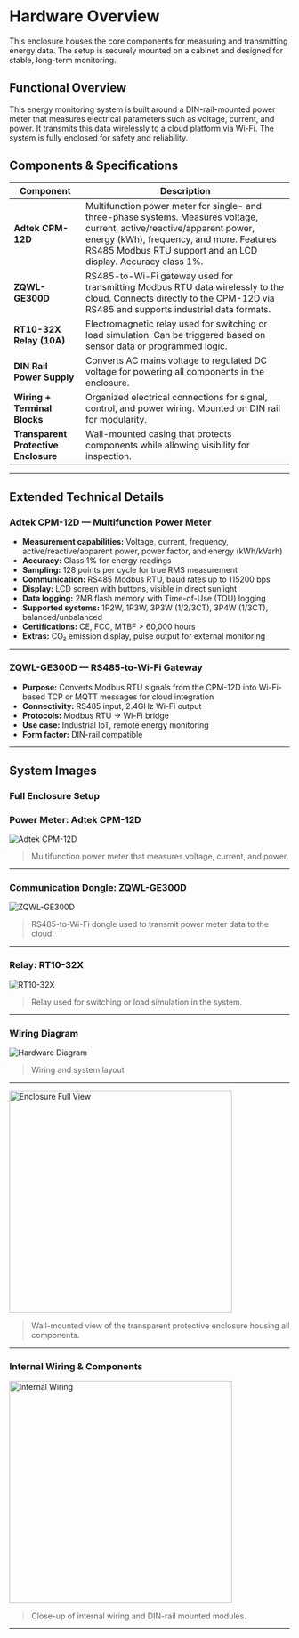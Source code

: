 # Hardware Overview

This enclosure houses the core components for measuring and transmitting energy data. The setup is securely mounted on a cabinet and designed for stable, long-term monitoring.

## Functional Overview

This energy monitoring system is built around a DIN-rail-mounted power meter that measures electrical parameters such as voltage, current, and power. It transmits this data wirelessly to a cloud platform via Wi-Fi. The system is fully enclosed for safety and reliability.

## Components & Specifications

| Component | Description |
|----------|-------------|
| **Adtek CPM-12D** | Multifunction power meter for single- and three-phase systems. Measures voltage, current, active/reactive/apparent power, energy (kWh), frequency, and more. Features RS485 Modbus RTU support and an LCD display. Accuracy class 1%. |
| **ZQWL-GE300D** | RS485-to-Wi-Fi gateway used for transmitting Modbus RTU data wirelessly to the cloud. Connects directly to the CPM-12D via RS485 and supports industrial data formats. |
| **RT10-32X Relay (10A)** | Electromagnetic relay used for switching or load simulation. Can be triggered based on sensor data or programmed logic. |
| **DIN Rail Power Supply** | Converts AC mains voltage to regulated DC voltage for powering all components in the enclosure. |
| **Wiring + Terminal Blocks** | Organized electrical connections for signal, control, and power wiring. Mounted on DIN rail for modularity. |
| **Transparent Protective Enclosure** | Wall-mounted casing that protects components while allowing visibility for inspection. |

---

## Extended Technical Details

### Adtek CPM-12D — Multifunction Power Meter

- **Measurement capabilities:** Voltage, current, frequency, active/reactive/apparent power, power factor, and energy (kWh/kVarh)  
- **Accuracy:** Class 1% for energy readings  
- **Sampling:** 128 points per cycle for true RMS measurement  
- **Communication:** RS485 Modbus RTU, baud rates up to 115200 bps  
- **Display:** LCD screen with buttons, visible in direct sunlight  
- **Data logging:** 2MB flash memory with Time-of-Use (TOU) logging  
- **Supported systems:** 1P2W, 1P3W, 3P3W (1/2/3CT), 3P4W (1/3CT), balanced/unbalanced  
- **Certifications:** CE, FCC, MTBF > 60,000 hours  
- **Extras:** CO₂ emission display, pulse output for external monitoring

---

### ZQWL-GE300D — RS485-to-Wi-Fi Gateway

- **Purpose:** Converts Modbus RTU signals from the CPM-12D into Wi-Fi-based TCP or MQTT messages for cloud integration  
- **Connectivity:** RS485 input, 2.4GHz Wi-Fi output  
- **Protocols:** Modbus RTU → Wi-Fi bridge  
- **Use case:** Industrial IoT, remote energy monitoring  
- **Form factor:** DIN-rail compatible

---

##  System Images

### Full Enclosure Setup


### Power Meter: Adtek CPM-12D  
![Adtek CPM-12D](./images/Adtek.png)  
> Multifunction power meter that measures voltage, current, and power.

---

### Communication Dongle: ZQWL-GE300D  
![ZQWL-GE300D](./images/ZQWL.png)  
> RS485-to-Wi-Fi dongle used to transmit power meter data to the cloud.

---

### Relay: RT10-32X  
![RT10-32X](./images/RT18.png)  
> Relay used for switching or load simulation in the system.

---

### Wiring Diagram
![Hardware Diagram](./images/Hardware_Diagram.png)  
>  Wiring and system layout

---

<img src="./images/enclosure_full.jpg" alt="Enclosure Full View" width="400"/>

> Wall-mounted view of the transparent protective enclosure housing all components.

---

### Internal Wiring & Components
<img src="./images/enclosure_internal.jpg" alt="Internal Wiring" width="400"/>

> Close-up of internal wiring and DIN-rail mounted modules.

---

